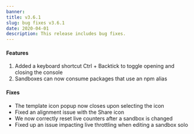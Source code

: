 ```yaml
---
banner:
title: v3.6.1
slug: bug fixes v3.6.1
date: 2020-04-01
description: This release includes bug fixes.
---
```


#### Features

<ol>
  <li>Added a keyboard shortcut Ctrl + Backtick to toggle opening and closing the console</li>
  <li>Sandboxes can now consume packages that use an npm alias</li>  
</ol>

#### Fixes

<ul>
  <li>The template icon popup now closes upon selecting the icon</li>
  <li>Fixed an alignment issue with the Share icon</li>
  <li>We now correctly reset live counters after a sandbox is changed</li>
  <li>Fixed up an issue impacting live throttling when editing a sandbox solo</li>
</ul>